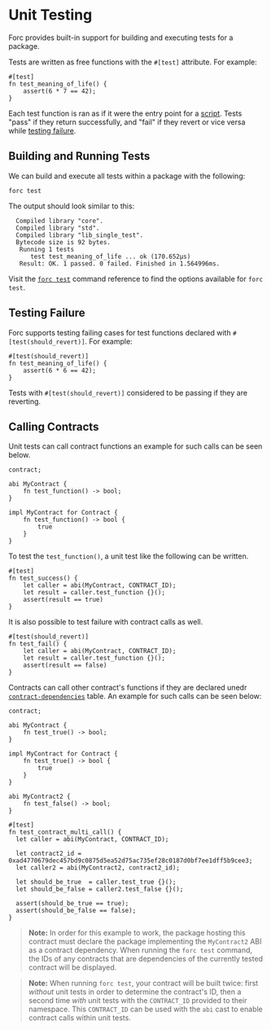 # Unit Testing

Forc provides built-in support for building and executing tests for a package.

Tests are written as free functions with the `#[test]` attribute. For example:

```sway
#[test]
fn test_meaning_of_life() {
    assert(6 * 7 == 42);
}
```

Each test function is ran as if it were the entry point for a
[script](../sway-program-types/scripts.md). Tests "pass" if they return
successfully, and "fail" if they revert or vice versa while [testing failure](#testing-failure).

## Building and Running Tests

We can build and execute all tests within a package with the following:

```console
forc test
```

The output should look similar to this:

```console
  Compiled library "core".
  Compiled library "std".
  Compiled library "lib_single_test".
  Bytecode size is 92 bytes.
   Running 1 tests
      test test_meaning_of_life ... ok (170.652µs)
   Result: OK. 1 passed. 0 failed. Finished in 1.564996ms.
```

Visit the [`forc test`](../forc/commands/forc_test.md) command reference to find
the options available for `forc test`.

## Testing Failure

Forc supports testing failing cases for test functions declared with `#[test(should_revert)]`. For example:

```sway
#[test(should_revert)]
fn test_meaning_of_life() {
    assert(6 * 6 == 42);
}
```

Tests with `#[test(should_revert)]` considered to be passing if they are reverting.

## Calling Contracts

Unit tests can call contract functions an example for such calls can be seen below.

```sway
contract;

abi MyContract {
    fn test_function() -> bool;
}

impl MyContract for Contract {
    fn test_function() -> bool {
        true
    }
}
```

To test the `test_function()`, a unit test like the following can be written.

```sway
#[test]
fn test_success() {
    let caller = abi(MyContract, CONTRACT_ID);
    let result = caller.test_function {}();
    assert(result == true)
}
```

It is also possible to test failure with contract calls as well.

```sway
#[test(should_revert)]
fn test_fail() {
    let caller = abi(MyContract, CONTRACT_ID);
    let result = caller.test_function {}();
    assert(result == false)
}
```

Contracts can call other contract's functions if they are declared unedr [`contract-dependencies`](../forc/manifest_reference.md#the-contract-dependencies-section) table. An example for such calls can be seen below:

```sway
contract;

abi MyContract {
    fn test_true() -> bool;
}

impl MyContract for Contract {
    fn test_true() -> bool {
        true
    }
}

abi MyContract2 {
    fn test_false() -> bool;
}

#[test]
fn test_contract_multi_call() {
  let caller = abi(MyContract, CONTRACT_ID);

  let contract2_id = 0xad4770679dec457bd9c0875d5ea52d75ac735ef28c0187d0bf7ee1dff5b9cee3;
  let caller2 = abi(MyContract2, contract2_id);

  let should_be_true  = caller.test_true {}();
  let should_be_false = caller2.test_false {}();

  assert(should_be_true == true);
  assert(should_be_false == false);
}
```

> **Note:** In order for this example to work, the package hosting this contract must declare the package implementing the `MyContract2` ABI as a contract dependency. When running the `forc test` command, the IDs of any contracts that are dependencies of the currently tested contract will be displayed. 

> **Note:** When running `forc test`, your contract will be built twice: first *without* unit tests in order to determine the contract's ID, then a second time *with* unit tests with the `CONTRACT_ID` provided to their namespace. This `CONTRACT_ID` can be used with the `abi` cast to enable contract calls within unit tests.
